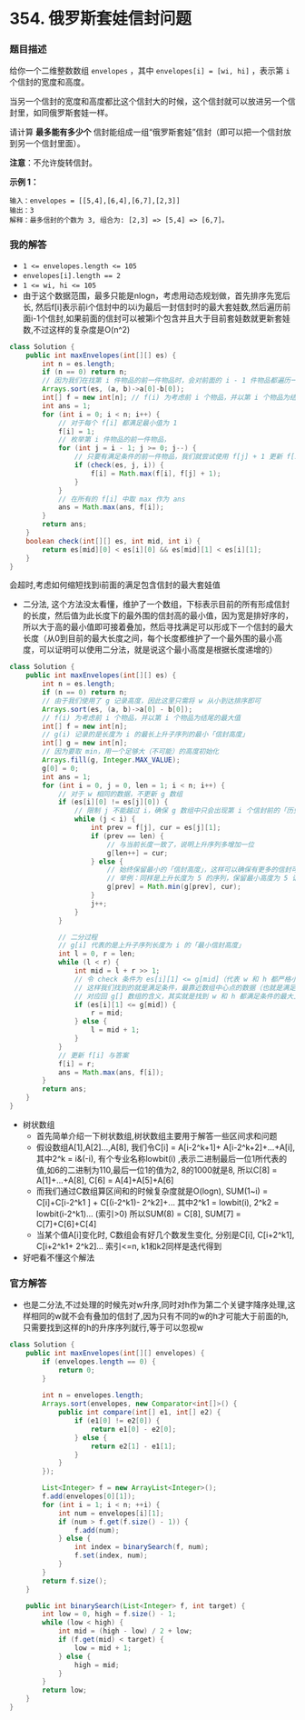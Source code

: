 # 354. 俄罗斯套娃信封问题

### 题目描述

给你一个二维整数数组 `envelopes` ，其中 `envelopes[i] = [wi, hi]` ，表示第 `i` 个信封的宽度和高度。

当另一个信封的宽度和高度都比这个信封大的时候，这个信封就可以放进另一个信封里，如同俄罗斯套娃一样。

请计算 **最多能有多少个** 信封能组成一组“俄罗斯套娃”信封（即可以把一个信封放到另一个信封里面）。

**注意**：不允许旋转信封。

 **示例 1：**

```
输入：envelopes = [[5,4],[6,4],[6,7],[2,3]]
输出：3
解释：最多信封的个数为 3, 组合为: [2,3] => [5,4] => [6,7]。
```

### 我的解答

- `1 <= envelopes.length <= 105`
- `envelopes[i].length == 2`
- `1 <= wi, hi <= 105`
- 由于这个数据范围，最多只能是nlogn，考虑用动态规划做，首先排序先宽后长, 然后f[i]表示前i个信封中的以i为最后一封信封时的最大套娃数,然后遍历前面i-1个信封,如果前面的信封可以被第i个包含并且大于目前套娃数就更新套娃数,不过这样的复杂度是O(n^2)

```java
class Solution {
    public int maxEnvelopes(int[][] es) {
        int n = es.length;
        if (n == 0) return n;
        // 因为我们在找第 i 件物品的前一件物品时，会对前面的 i - 1 件物品都遍历一遍，因此第二维（高度）排序与否都不影响
        Arrays.sort(es, (a, b)->a[0]-b[0]);
        int[] f = new int[n]; // f(i) 为考虑前 i 个物品，并以第 i 个物品为结尾的最大值
        int ans = 1;
        for (int i = 0; i < n; i++) {
            // 对于每个 f[i] 都满足最小值为 1
            f[i] = 1; 
            // 枚举第 i 件物品的前一件物品，
            for (int j = i - 1; j >= 0; j--) {
                // 只要有满足条件的前一件物品，我们就尝试使用 f[j] + 1 更新 f[i]
                if (check(es, j, i)) {
                    f[i] = Math.max(f[i], f[j] + 1);
                }
            }
            // 在所有的 f[i] 中取 max 作为 ans
            ans = Math.max(ans, f[i]);
        }
        return ans;
    }
    boolean check(int[][] es, int mid, int i) {
        return es[mid][0] < es[i][0] && es[mid][1] < es[i][1];
    }
}
```

会超时,考虑如何缩短找到i前面的满足包含信封的最大套娃值

- 二分法, 这个方法没太看懂，维护了一个数组，下标表示目前的所有形成信封的长度，然后值为此长度下的最外围的信封高的最小值，因为宽是排好序的，所以大于高的最小值即可接着叠加，然后寻找满足可以形成下一个信封的最大长度（从0到目前的最大长度之间，每个长度都维护了一个最外围的最小高度，可以证明可以使用二分法，就是说这个最小高度是根据长度递增的）

```java
class Solution {
    public int maxEnvelopes(int[][] es) {
        int n = es.length;
        if (n == 0) return n;
        // 由于我们使用了 g 记录高度，因此这里只需将 w 从小到达排序即可
        Arrays.sort(es, (a, b)->a[0] - b[0]);
        // f(i) 为考虑前 i 个物品，并以第 i 个物品为结尾的最大值
        int[] f = new int[n]; 
        // g(i) 记录的是长度为 i 的最长上升子序列的最小「信封高度」
        int[] g = new int[n]; 
        // 因为要取 min，用一个足够大（不可能）的高度初始化
        Arrays.fill(g, Integer.MAX_VALUE); 
        g[0] = 0;
        int ans = 1;
        for (int i = 0, j = 0, len = 1; i < n; i++) {
            // 对于 w 相同的数据，不更新 g 数组
            if (es[i][0] != es[j][0]) {
                // 限制 j 不能越过 i，确保 g 数组中只会出现第 i 个信封前的「历史信封」
                while (j < i) {
                    int prev = f[j], cur = es[j][1];
                    if (prev == len) {
                        // 与当前长度一致了，说明上升序列多增加一位
                        g[len++] = cur;
                    } else {
                        // 始终保留最小的「信封高度」，这样可以确保有更多的信封可以与其行程上升序列
                        // 举例：同样是上升长度为 5 的序列，保留最小高度为 5 记录（而不是保留任意的，比如 10），这样之后高度为 7 8 9 的信封都能形成序列；
                        g[prev] = Math.min(g[prev], cur);
                    }
                    j++;
                }
            }

            // 二分过程
            // g[i] 代表的是上升子序列长度为 i 的「最小信封高度」
            int l = 0, r = len;
            while (l < r) {
                int mid = l + r >> 1;
                // 令 check 条件为 es[i][1] <= g[mid]（代表 w 和 h 都严格小于当前信封）
                // 这样我们找到的就是满足条件，最靠近数组中心点的数据（也就是满足 check 条件的最大下标）
                // 对应回 g[] 数组的含义，其实就是找到 w 和 h 都满足条件的最大上升长度
                if (es[i][1] <= g[mid]) {
                    r = mid;
                } else {
                    l = mid + 1;
                }
            }
            // 更新 f[i] 与答案
            f[i] = r;
            ans = Math.max(ans, f[i]);
        }
        return ans;
    }
}
```

- 树状数组
  - 首先简单介绍一下树状数组,树状数组主要用于解答一些区间求和问题
  - 假设数组A[1],A[2]...,A[8], 我们令C[i] = A[i-2^k+1]+ A[i-2^k+2]+...+A[i], 其中2^k = i&(-i), 有个专业名称lowbit(i) ,表示二进制最后一位1所代表的值,如6的二进制为110,最后一位1的值为2, 8的1000就是8, 所以C[8] = A[1]+...+A[8], C[6] = A[4]+A[5]+A[6]
  - 而我们通过C数组算区间和的时候复杂度就是O(logn), SUM(1~i) = C[i]+C[i-2^k1 ] + C[(i-2^k1)- 2^k2]+... 其中2^k1 = lowbit(i), 2^k2 = lowbit(i-2^k1)... (索引>0) 所以SUM(8) = C[8], SUM[7] = C[7]+C[6]+C[4]
  - 当某个值A[i]变化时, C数组会有好几个数发生变化, 分别是C[i], C[i+2^k1], C[i+2^k1+ 2^k2]... 索引<=n, k1和k2同样是迭代得到
- 好吧看不懂这个解法

### 官方解答

- 也是二分法,不过处理的时候先对w升序,同时对h作为第二个关键字降序处理,这样相同的w就不会有叠加的信封了,因为只有不同的w的h才可能大于前面的h,只需要找到这样的h的升序序列就行,等于可以忽视w

```java
class Solution {
    public int maxEnvelopes(int[][] envelopes) {
        if (envelopes.length == 0) {
            return 0;
        }
        
        int n = envelopes.length;
        Arrays.sort(envelopes, new Comparator<int[]>() {
            public int compare(int[] e1, int[] e2) {
                if (e1[0] != e2[0]) {
                    return e1[0] - e2[0];
                } else {
                    return e2[1] - e1[1];
                }
            }
        });

        List<Integer> f = new ArrayList<Integer>();
        f.add(envelopes[0][1]);
        for (int i = 1; i < n; ++i) {
            int num = envelopes[i][1];
            if (num > f.get(f.size() - 1)) {
                f.add(num);
            } else {
                int index = binarySearch(f, num);
                f.set(index, num);
            }
        }
        return f.size();
    }

    public int binarySearch(List<Integer> f, int target) {
        int low = 0, high = f.size() - 1;
        while (low < high) {
            int mid = (high - low) / 2 + low;
            if (f.get(mid) < target) {
                low = mid + 1;
            } else {
                high = mid;
            }
        }
        return low;
    }
}
```

